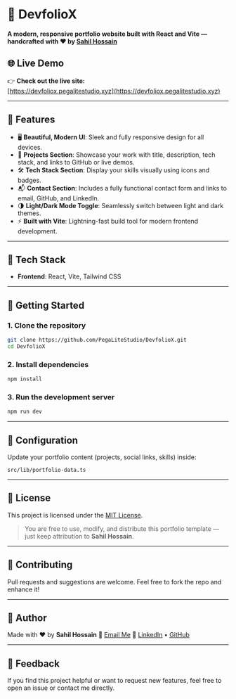 # 🚀 DevfolioX

**A modern, responsive portfolio website built with React and Vite — handcrafted with ❤️ by [Sahil Hossain](https://sahil.pegalitestudio.xyz/)**


## 🌐 Live Demo

👉 **Check out the live site:**  
[https://devfoliox.pegalitestudio.xyz](https://devfoliox.pegalitestudio.xyz)

---

## 🌟 Features

- 🖥️ **Beautiful, Modern UI**: Sleek and fully responsive design for all devices.
- 📁 **Projects Section**: Showcase your work with title, description, tech stack, and links to GitHub or live demos.
- 🛠️ **Tech Stack Section**: Display your skills visually using icons and badges.
- 📬 **Contact Section**: Includes a fully functional contact form and links to email, GitHub, and LinkedIn.
- 🌗 **Light/Dark Mode Toggle**: Seamlessly switch between light and dark themes.
- ⚡ **Built with Vite**: Lightning-fast build tool for modern frontend development.

---

## 🧰 Tech Stack

- **Frontend**: React, Vite, Tailwind CSS

---

## 📂 Getting Started

### 1. Clone the repository
```bash
git clone https://github.com/PegaLiteStudio/DevfolioX.git
cd DevfolioX
````

### 2. Install dependencies

```bash
npm install
```

### 3. Run the development server

```bash
npm run dev
```

---

## 🔧 Configuration

Update your portfolio content (projects, social links, skills) inside:

```
src/lib/portfolio-data.ts
```

---

## 📄 License

This project is licensed under the [MIT License](./LICENSE).

> You are free to use, modify, and distribute this portfolio template — just keep attribution to **Sahil Hossain**.

---

## 🙌 Contributing

Pull requests and suggestions are welcome. Feel free to fork the repo and enhance it!

---

## 👤 Author

Made with ❤️ by **Sahil Hossain**
📧 [Email Me](mailto:sahilthegeek999@gmail.com)
🔗 [LinkedIn](https://linkedin.com/in/sahilthegeek) • [GitHub](https://github.com/PegaLiteStudio/)

---

## 💬 Feedback

If you find this project helpful or want to request new features, feel free to open an issue or contact me directly.


